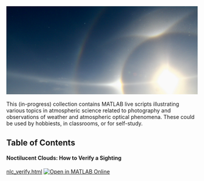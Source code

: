 <img src="other/IMG_0508.JPG" width="600">

This (in-progress) collection contains MATLAB live scripts illustrating 
various topics in atmospheric science related to photography and 
observations of weather and atmospheric optical phenomena. These could be 
used by hobbiests, in classrooms, or for self-study. 

## Table of Contents

#### Noctilucent Clouds: How to Verify a Sighting

[nlc_verify.html](https://htmlpreview.github.io/?https://github.com/chrisjcox/atmos-optics-demos/demos/nlc_verify.html) [![Open in MATLAB Online](https://www.mathworks.com/images/responsive/global/open-in-matlab-online.svg)](https://matlab.mathworks.com/open/github/v1?repo=chrisjcox/atmos-optics-demos&file=live/nlc_verify.mlx)
